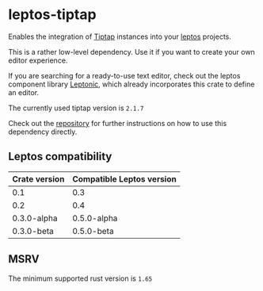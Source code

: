 # leptos-tiptap

Enables the integration of [Tiptap](https://tiptap.dev/) instances into your [leptos](https://leptos.dev/) projects.

This is a rather low-level dependency. Use it if you want to create your own editor experience.

If you are searching for a ready-to-use text editor, check out the leptos component
library [Leptonic](https://leptonic.dev/), which already incorporates this crate to define an editor.

The currently used tiptap version is `2.1.7`

Check out the [repository](https://github.com/lpotthast/leptos-tiptap) for further instructions on how to use this
dependency directly.

## Leptos compatibility

| Crate version | Compatible Leptos version |
|---------------|---------------------------|
| 0.1           | 0.3                       |
| 0.2           | 0.4                       |
| 0.3.0-alpha   | 0.5.0-alpha               |
| 0.3.0-beta    | 0.5.0-beta                |

## MSRV

The minimum supported rust version is `1.65`
